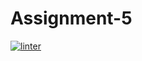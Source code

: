 # Assignment-5
[![linter](https://github.com/Daniel-Pawelko/Assignment-5/workflows/linter/badge.svg)](https://github.com/marketplace/actions/super-linter)
